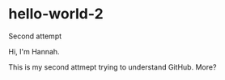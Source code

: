 # hello-world-2
Second attempt 

Hi, I'm Hannah.

This is my second attmept trying to understand GitHub.
More?
